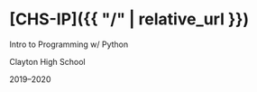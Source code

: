 # [CHS-IP]({{ "/" | relative_url }})

Intro to Programming w/ Python

Clayton High School

2019–2020
